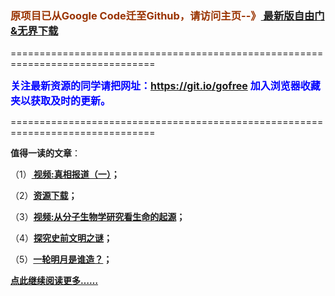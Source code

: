 <h3><font color="#993300"> 原项目已从Google Code迁至Github，请访问主页--》<a href="https://github.com/sglfree/freesky/wiki/%E8%87%AA%E7%94%B1%E9%97%A8%E6%9C%80%E6%96%B0%E7%89%88%E4%B8%8B%E8%BD%BD-%E6%97%A0%E7%95%8C%E6%B5%8F%E8%A7%88%E6%9C%80%E6%96%B0%E6%AD%A3%E5%BC%8F%E7%89%88%E4%B8%8B%E8%BD%BD-%E7%BF%BB%E5%A2%99%E8%BD%AF%E4%BB%B6%E4%B8%8B%E8%BD%BD" target="_blank"> 最新版自由门&无界下载</a></font></h3>
<p>===============================================================================</p>
<font color="blue" size="3"><strong>关注最新资源的同学请把网址：<font color="#993300"><a href="https://git.io/gofree" target="_blank">https://git.io/gofree</a> </font>加入浏览器收藏夹以获取及时的更新。</strong></font>
<p>===============================================================================</p>
<p><strong>值得一读的文章</strong>：</p>
<p>（1）<strong><a href="http://skip.fairuse.org/go/truth" target="_blank"> 视频:真相报道（一）</a>；</strong></p>
<p>（2）<strong><a href="http://skip.fairuse.org/res-download/" target="_blank">资源下载</a>；</strong></p>
<p>（3）<strong><a href="http://skip.fairuse.org/go/biology" target="_blank">视频:从分子生物学研究看生命的起源</a>；</strong></p>
<p>（4）<strong><a href="http://skip.fairuse.org/go/discovery" target="_blank">探究史前文明之谜</a>；</strong></p>
<p>（5）<strong><a href="http://skip.fairuse.org/go/moon" target="_blank">一轮明月是谁造？</a>；</strong></p>
<p><strong><a href="http://skip.fairuse.org/" target="_blank">点此继续阅读更多……</a></strong></p>
